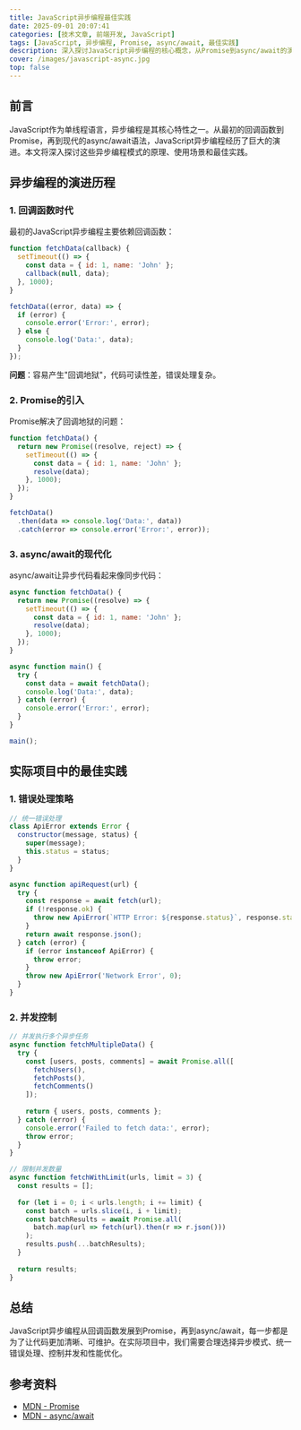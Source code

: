 ```yaml
---
title: JavaScript异步编程最佳实践
date: 2025-09-01 20:07:41
categories: [技术文章, 前端开发, JavaScript]
tags: [JavaScript, 异步编程, Promise, async/await, 最佳实践]
description: 深入探讨JavaScript异步编程的核心概念，从Promise到async/await的演进历程，以及在实际项目中的最佳实践方案。
cover: /images/javascript-async.jpg
top: false
---
```


## 前言

JavaScript作为单线程语言，异步编程是其核心特性之一。从最初的回调函数到Promise，再到现代的async/await语法，JavaScript异步编程经历了巨大的演进。本文将深入探讨这些异步编程模式的原理、使用场景和最佳实践。

## 异步编程的演进历程

### 1. 回调函数时代

最初的JavaScript异步编程主要依赖回调函数：

```javascript
function fetchData(callback) {
  setTimeout(() => {
    const data = { id: 1, name: 'John' };
    callback(null, data);
  }, 1000);
}

fetchData((error, data) => {
  if (error) {
    console.error('Error:', error);
  } else {
    console.log('Data:', data);
  }
});
```

**问题**：容易产生"回调地狱"，代码可读性差，错误处理复杂。

### 2. Promise的引入

Promise解决了回调地狱的问题：

```javascript
function fetchData() {
  return new Promise((resolve, reject) => {
    setTimeout(() => {
      const data = { id: 1, name: 'John' };
      resolve(data);
    }, 1000);
  });
}

fetchData()
  .then(data => console.log('Data:', data))
  .catch(error => console.error('Error:', error));
```

### 3. async/await的现代化

async/await让异步代码看起来像同步代码：

```javascript
async function fetchData() {
  return new Promise((resolve) => {
    setTimeout(() => {
      const data = { id: 1, name: 'John' };
      resolve(data);
    }, 1000);
  });
}

async function main() {
  try {
    const data = await fetchData();
    console.log('Data:', data);
  } catch (error) {
    console.error('Error:', error);
  }
}

main();
```

## 实际项目中的最佳实践

### 1. 错误处理策略

```javascript
// 统一错误处理
class ApiError extends Error {
  constructor(message, status) {
    super(message);
    this.status = status;
  }
}

async function apiRequest(url) {
  try {
    const response = await fetch(url);
    if (!response.ok) {
      throw new ApiError(`HTTP Error: ${response.status}`, response.status);
    }
    return await response.json();
  } catch (error) {
    if (error instanceof ApiError) {
      throw error;
    }
    throw new ApiError('Network Error', 0);
  }
}
```

### 2. 并发控制

```javascript
// 并发执行多个异步任务
async function fetchMultipleData() {
  try {
    const [users, posts, comments] = await Promise.all([
      fetchUsers(),
      fetchPosts(),
      fetchComments()
    ]);
    
    return { users, posts, comments };
  } catch (error) {
    console.error('Failed to fetch data:', error);
    throw error;
  }
}

// 限制并发数量
async function fetchWithLimit(urls, limit = 3) {
  const results = [];
  
  for (let i = 0; i < urls.length; i += limit) {
    const batch = urls.slice(i, i + limit);
    const batchResults = await Promise.all(
      batch.map(url => fetch(url).then(r => r.json()))
    );
    results.push(...batchResults);
  }
  
  return results;
}
```

## 总结

JavaScript异步编程从回调函数发展到Promise，再到async/await，每一步都是为了让代码更加清晰、可维护。在实际项目中，我们需要合理选择异步模式、统一错误处理、控制并发和性能优化。

## 参考资料

- [MDN - Promise](https://developer.mozilla.org/zh-CN/docs/Web/JavaScript/Reference/Global_Objects/Promise)
- [MDN - async/await](https://developer.mozilla.org/zh-CN/docs/Web/JavaScript/Reference/Statements/async_function)
